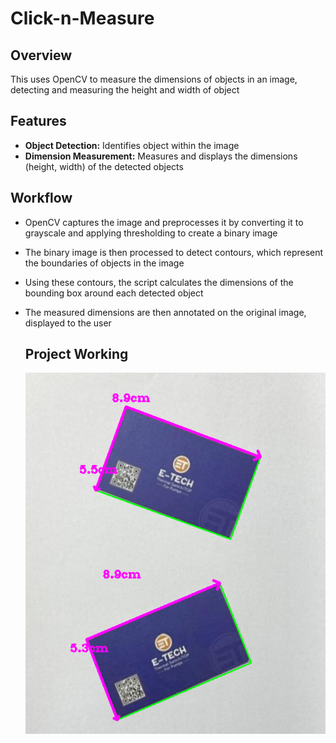 # Click-n-Measure
## Overview
This uses OpenCV to measure the dimensions of objects in an image, detecting and measuring the height and width of object

## Features
- **Object Detection:** Identifies object within the image
- **Dimension Measurement:** Measures and displays the dimensions (height, width) of the detected objects
## Workflow
- OpenCV captures the image and preprocesses it by converting it to grayscale and applying thresholding to create a binary image
- The binary image is then processed to detect contours, which represent the boundaries of objects in the image
- Using these contours, the script calculates the dimensions of the bounding box around each detected object
- The measured dimensions are then annotated on the original image, displayed to the user

  ## Project Working
  ![](working2.png
)

